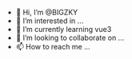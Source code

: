 - 👋 Hi, I’m @BIGZKY
- 👀 I’m interested in ...
- 🌱 I’m currently learning vue3
- 💞️ I’m looking to collaborate on ...
- 📫 How to reach me ...

<!---
BIGZKY/BIGZKY is a ✨ special ✨ repository because its `README.md` (this file) appears on your GitHub profile.
You can click the Preview link to take a look at your changes.
--->
